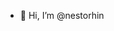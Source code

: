 - 👋 Hi, I’m @nestorhin


<!---
nestorhin/nestorhin is a ✨ special ✨ repository because its `README.md` (this file) appears on your GitHub profile.
You can click the Preview link to take a look at your changes.
--->
